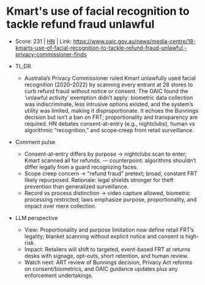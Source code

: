 # Kmart's use of facial recognition to tackle refund fraud unlawful

- Score: 231 | [HN](https://news.ycombinator.com/item?id=45331370) | Link: https://www.oaic.gov.au/news/media-centre/18-kmarts-use-of-facial-recognition-to-tackle-refund-fraud-unlawful,-privacy-commissioner-finds

- TL;DR
    - Australia’s Privacy Commissioner ruled Kmart unlawfully used facial recognition (2020–2022) by scanning every entrant at 28 stores to curb refund fraud without notice or consent. The OAIC found the ‘unlawful activity’ exemption didn’t apply: biometric data collection was indiscriminate, less intrusive options existed, and the system’s utility was limited, making it disproportionate. It echoes the Bunnings decision but isn’t a ban on FRT; proportionality and transparency are required. HN debates consent-at-entry (e.g., nightclubs), human vs algorithmic “recognition,” and scope‑creep from retail surveillance.

- Comment pulse
    - Consent-at-entry differs by purpose → nightclubs scan to enter; Kmart scanned all for refunds. — counterpoint: algorithms shouldn’t differ legally from a guard recognizing faces.
    - Scope creep concern → “refund fraud” pretext; broad, constant FRT likely repurposed. Rationale: legal shields stronger for theft prevention than generalized surveillance.
    - Record vs process distinction → video capture allowed, biometric processing restricted; laws emphasize purpose, proportionality, and impact over mere collection.

- LLM perspective
    - View: Proportionality and purpose limitation now define retail FRT’s legality; blanket scanning without explicit notice and consent is high-risk.
    - Impact: Retailers will shift to targeted, event-based FRT at returns desks with signage, opt-outs, short retention, and human review.
    - Watch next: ART review of Bunnings decision, Privacy Act reforms on consent/biometrics, and OAIC guidance updates plus any enforcement undertakings.
